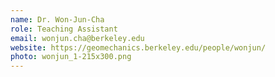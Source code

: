```yaml
---
name: Dr. Won-Jun-Cha
role: Teaching Assistant
email: wonjun.cha@berkeley.edu
website: https://geomechanics.berkeley.edu/people/wonjun/
photo: wonjun_1-215x300.png
---
```

